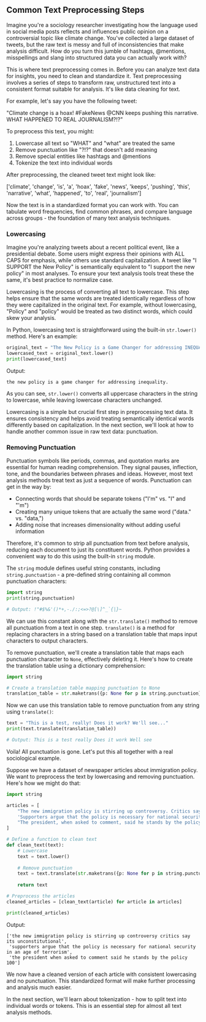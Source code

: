 ## Common Text Preprocessing Steps


Imagine you're a sociology researcher investigating how the language used in social media posts reflects and influences public opinion on a controversial topic like climate change. You've collected a large dataset of tweets, but the raw text is messy and full of inconsistencies that make analysis difficult. How do you turn this jumble of hashtags, @mentions, misspellings and slang into structured data you can actually work with?

This is where text preprocessing comes in. Before you can analyze text data for insights, you need to clean and standardize it. Text preprocessing involves a series of steps to transform raw, unstructured text into a consistent format suitable for analysis. It's like data cleaning for text.

For example, let's say you have the following tweet:

"Climate change is a hoax! #FakeNews @CNN keeps pushing this narrative. WHAT HAPPENED TO REAL JOURNALISM?!?"

To preprocess this text, you might:

1. Lowercase all text so "WHAT" and "what" are treated the same 
2. Remove punctuation like "?!?" that doesn't add meaning
3. Remove special entities like hashtags and @mentions 
4. Tokenize the text into individual words

After preprocessing, the cleaned tweet text might look like:

['climate', 'change', 'is', 'a', 'hoax', 'fake', 'news', 'keeps', 'pushing', 'this', 'narrative', 'what', 'happened', 'to', 'real', 'journalism']

Now the text is in a standardized format you can work with. You can tabulate word frequencies, find common phrases, and compare language across groups - the foundation of many text analysis techniques.


### Lowercasing

Imagine you're analyzing tweets about a recent political event, like a presidential debate. Some users might express their opinions with ALL CAPS for emphasis, while others use standard capitalization. A tweet like "I SUPPORT the New Policy" is semantically equivalent to "I support the new policy" in most analyses. To ensure your text analysis tools treat these the same, it's best practice to normalize case.

Lowercasing is the process of converting all text to lowercase. This step helps ensure that the same words are treated identically regardless of how they were capitalized in the original text. For example, without lowercasing, "Policy" and "policy" would be treated as two distinct words, which could skew your analysis.

In Python, lowercasing text is straightforward using the built-in `str.lower()` method. Here's an example:

```python
original_text = "The New Policy is a Game Changer for addressing INEQUALITY."
lowercased_text = original_text.lower()
print(lowercased_text)
```

Output:
```
the new policy is a game changer for addressing inequality.
```

As you can see, `str.lower()` converts all uppercase characters in the string to lowercase, while leaving lowercase characters unchanged. 

Lowercasing is a simple but crucial first step in preprocessing text data. It ensures consistency and helps avoid treating semantically identical words differently based on capitalization. In the next section, we'll look at how to handle another common issue in raw text data: punctuation.


### Removing Punctuation

Punctuation symbols like periods, commas, and quotation marks are essential for human reading comprehension. They signal pauses, inflection, tone, and the boundaries between phrases and ideas. However, most text analysis methods treat text as just a sequence of words. Punctuation can get in the way by:

- Connecting words that should be separate tokens ("I'm" vs. "I" and "'m")
- Creating many unique tokens that are actually the same word ("data." vs. "data,")
- Adding noise that increases dimensionality without adding useful information

Therefore, it's common to strip all punctuation from text before analysis, reducing each document to just its constituent words. Python provides a convenient way to do this using the built-in `string` module.

The `string` module defines useful string constants, including `string.punctuation` - a pre-defined string containing all common punctuation characters:

```python
import string
print(string.punctuation)

# Output: !"#$%&'()*+,-./:;<=>?@[\]^_`{|}~
```

We can use this constant along with the `str.translate()` method to remove all punctuation from a text in one step. `translate()` is a method for replacing characters in a string based on a translation table that maps input characters to output characters. 

To remove punctuation, we'll create a translation table that maps each punctuation character to `None`, effectively deleting it. Here's how to create the translation table using a dictionary comprehension:

```python
import string

# Create a translation table mapping punctuation to None
translation_table = str.maketrans({p: None for p in string.punctuation})
```

Now we can use this translation table to remove punctuation from any string using `translate()`:

```python
text = "This is a test, really! Does it work? We'll see..."
print(text.translate(translation_table))

# Output: This is a test really Does it work Well see
```

Voila! All punctuation is gone. Let's put this all together with a real sociological example.

Suppose we have a dataset of newspaper articles about immigration policy. We want to preprocess the text by lowercasing and removing punctuation. Here's how we might do that:

```python
import string

articles = [
    "The new immigration policy is stirring up controversy. Critics say it's unconstitutional.",
    'Supporters argue that the policy is necessary for national security in an "age of terrorism."',
    "The president, when asked to comment, said he stands by the policy '100%'." 
]

# Define a function to clean text
def clean_text(text):
    # Lowercase 
    text = text.lower()
    
    # Remove punctuation
    text = text.translate(str.maketrans({p: None for p in string.punctuation}))
    
    return text

# Preprocess the articles
cleaned_articles = [clean_text(article) for article in articles]

print(cleaned_articles)
```

Output:
```
['the new immigration policy is stirring up controversy critics say its unconstitutional',
 'supporters argue that the policy is necessary for national security in an age of terrorism',
 'the president when asked to comment said he stands by the policy 100']
```

We now have a cleaned version of each article with consistent lowercasing and no punctuation. This standardized format will make further processing and analysis much easier.

In the next section, we'll learn about tokenization - how to split text into individual words or tokens. This is an essential step for almost all text analysis methods.

